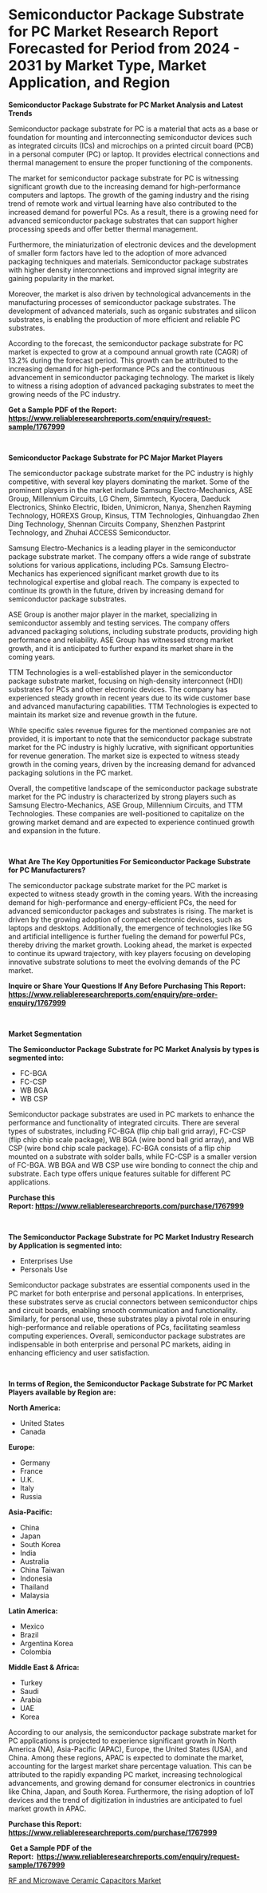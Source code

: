 <p><h1>Semiconductor Package Substrate for PC Market Research Report Forecasted for Period from 2024 -  2031 by Market Type, Market Application, and Region</h1></p><p><strong>Semiconductor Package Substrate for PC Market Analysis and Latest Trends</strong></p>
<p><p>Semiconductor package substrate for PC is a material that acts as a base or foundation for mounting and interconnecting semiconductor devices such as integrated circuits (ICs) and microchips on a printed circuit board (PCB) in a personal computer (PC) or laptop. It provides electrical connections and thermal management to ensure the proper functioning of the components.</p><p>The market for semiconductor package substrate for PC is witnessing significant growth due to the increasing demand for high-performance computers and laptops. The growth of the gaming industry and the rising trend of remote work and virtual learning have also contributed to the increased demand for powerful PCs. As a result, there is a growing need for advanced semiconductor package substrates that can support higher processing speeds and offer better thermal management.</p><p>Furthermore, the miniaturization of electronic devices and the development of smaller form factors have led to the adoption of more advanced packaging techniques and materials. Semiconductor package substrates with higher density interconnections and improved signal integrity are gaining popularity in the market.</p><p>Moreover, the market is also driven by technological advancements in the manufacturing processes of semiconductor package substrates. The development of advanced materials, such as organic substrates and silicon substrates, is enabling the production of more efficient and reliable PC substrates.</p><p>According to the forecast, the semiconductor package substrate for PC market is expected to grow at a compound annual growth rate (CAGR) of 13.2% during the forecast period. This growth can be attributed to the increasing demand for high-performance PCs and the continuous advancement in semiconductor packaging technology. The market is likely to witness a rising adoption of advanced packaging substrates to meet the growing needs of the PC industry.</p></p>
<p><strong>Get a Sample PDF of the Report:&nbsp; <a href="https://www.reliableresearchreports.com/enquiry/request-sample/1767999">https://www.reliableresearchreports.com/enquiry/request-sample/1767999</a></strong></p>
<p>&nbsp;</p>
<p><strong>Semiconductor Package Substrate for PC Major Market Players</strong></p>
<p><p>The semiconductor package substrate market for the PC industry is highly competitive, with several key players dominating the market. Some of the prominent players in the market include Samsung Electro-Mechanics, ASE Group, Millennium Circuits, LG Chem, Simmtech, Kyocera, Daeduck Electronics, Shinko Electric, Ibiden, Unimicron, Nanya, Shenzhen Rayming Technology, HOREXS Group, Kinsus, TTM Technologies, Qinhuangdao Zhen Ding Technology, Shennan Circuits Company, Shenzhen Pastprint Technology, and Zhuhai ACCESS Semiconductor.</p><p>Samsung Electro-Mechanics is a leading player in the semiconductor package substrate market. The company offers a wide range of substrate solutions for various applications, including PCs. Samsung Electro-Mechanics has experienced significant market growth due to its technological expertise and global reach. The company is expected to continue its growth in the future, driven by increasing demand for semiconductor package substrates.</p><p>ASE Group is another major player in the market, specializing in semiconductor assembly and testing services. The company offers advanced packaging solutions, including substrate products, providing high performance and reliability. ASE Group has witnessed strong market growth, and it is anticipated to further expand its market share in the coming years.</p><p>TTM Technologies is a well-established player in the semiconductor package substrate market, focusing on high-density interconnect (HDI) substrates for PCs and other electronic devices. The company has experienced steady growth in recent years due to its wide customer base and advanced manufacturing capabilities. TTM Technologies is expected to maintain its market size and revenue growth in the future.</p><p>While specific sales revenue figures for the mentioned companies are not provided, it is important to note that the semiconductor package substrate market for the PC industry is highly lucrative, with significant opportunities for revenue generation. The market size is expected to witness steady growth in the coming years, driven by the increasing demand for advanced packaging solutions in the PC market.</p><p>Overall, the competitive landscape of the semiconductor package substrate market for the PC industry is characterized by strong players such as Samsung Electro-Mechanics, ASE Group, Millennium Circuits, and TTM Technologies. These companies are well-positioned to capitalize on the growing market demand and are expected to experience continued growth and expansion in the future.</p></p>
<p>&nbsp;</p>
<p><strong>What Are The Key Opportunities For Semiconductor Package Substrate for PC Manufacturers?</strong></p>
<p><p>The semiconductor package substrate market for the PC market is expected to witness steady growth in the coming years. With the increasing demand for high-performance and energy-efficient PCs, the need for advanced semiconductor packages and substrates is rising. The market is driven by the growing adoption of compact electronic devices, such as laptops and desktops. Additionally, the emergence of technologies like 5G and artificial intelligence is further fueling the demand for powerful PCs, thereby driving the market growth. Looking ahead, the market is expected to continue its upward trajectory, with key players focusing on developing innovative substrate solutions to meet the evolving demands of the PC market.</p></p>
<p><strong>Inquire or Share Your Questions If Any Before Purchasing This Report: <a href="https://www.reliableresearchreports.com/enquiry/pre-order-enquiry/1767999">https://www.reliableresearchreports.com/enquiry/pre-order-enquiry/1767999</a></strong></p>
<p>&nbsp;</p>
<p><strong>Market Segmentation</strong></p>
<p><strong>The Semiconductor Package Substrate for PC Market Analysis by types is segmented into:</strong></p>
<p><ul><li>FC-BGA</li><li>FC-CSP</li><li>WB BGA</li><li>WB CSP</li></ul></p>
<p><p>Semiconductor package substrates are used in PC markets to enhance the performance and functionality of integrated circuits. There are several types of substrates, including FC-BGA (flip chip ball grid array), FC-CSP (flip chip chip scale package), WB BGA (wire bond ball grid array), and WB CSP (wire bond chip scale package). FC-BGA consists of a flip chip mounted on a substrate with solder balls, while FC-CSP is a smaller version of FC-BGA. WB BGA and WB CSP use wire bonding to connect the chip and substrate. Each type offers unique features suitable for different PC applications.</p></p>
<p><strong>Purchase this Report:&nbsp;<a href="https://www.reliableresearchreports.com/purchase/1767999">https://www.reliableresearchreports.com/purchase/1767999</a></strong></p>
<p>&nbsp;</p>
<p><strong>The Semiconductor Package Substrate for PC Market Industry Research by Application is segmented into:</strong></p>
<p><ul><li>Enterprises Use</li><li>Personals Use</li></ul></p>
<p><p>Semiconductor package substrates are essential components used in the PC market for both enterprise and personal applications. In enterprises, these substrates serve as crucial connectors between semiconductor chips and circuit boards, enabling smooth communication and functionality. Similarly, for personal use, these substrates play a pivotal role in ensuring high-performance and reliable operations of PCs, facilitating seamless computing experiences. Overall, semiconductor package substrates are indispensable in both enterprise and personal PC markets, aiding in enhancing efficiency and user satisfaction.</p></p>
<p>&nbsp;</p>
<p><strong>In terms of Region, the Semiconductor Package Substrate for PC Market Players available by Region are:</strong></p>
<p>
    <p> <strong> North America: </strong>
        <ul>
            <li>United States</li>
            <li>Canada</li>
        </ul>
        </p> 
    <p> <strong> Europe: </strong>
        <ul>
            <li>Germany</li>
            <li>France</li>
            <li>U.K.</li>
            <li>Italy</li>
            <li>Russia</li>
        </ul>
        </p> 
    <p> <strong> Asia-Pacific: </strong>
        <ul>
            <li>China</li>
            <li>Japan</li>
            <li>South Korea</li>
            <li>India</li>
            <li>Australia</li>
            <li>China Taiwan</li>
            <li>Indonesia</li>
            <li>Thailand</li>
            <li>Malaysia</li>
        </ul>
        </p> 
    <p> <strong> Latin America: </strong>
        <ul>
            <li>Mexico</li>
            <li>Brazil</li>
            <li>Argentina Korea</li>
            <li>Colombia</li>
        </ul>
        </p> 
    <p> <strong> Middle East & Africa: </strong>
        <ul>
            <li>Turkey</li>
            <li>Saudi</li>
            <li>Arabia</li>
            <li>UAE</li>
            <li>Korea</li>
        </ul>
    </p>
    </p>
<p><p>According to our analysis, the semiconductor package substrate market for PC applications is projected to experience significant growth in North America (NA), Asia-Pacific (APAC), Europe, the United States (USA), and China. Among these regions, APAC is expected to dominate the market, accounting for the largest market share percentage valuation. This can be attributed to the rapidly expanding PC market, increasing technological advancements, and growing demand for consumer electronics in countries like China, Japan, and South Korea. Furthermore, the rising adoption of IoT devices and the trend of digitization in industries are anticipated to fuel market growth in APAC.</p></p>
<p><strong>Purchase this Report: <a href="https://www.reliableresearchreports.com/purchase/1767999">https://www.reliableresearchreports.com/purchase/1767999</a></strong></p>
<p>&nbsp;<strong>Get a Sample PDF of the Report:&nbsp;&nbsp;<a href="https://www.reliableresearchreports.com/enquiry/request-sample/1767999">https://www.reliableresearchreports.com/enquiry/request-sample/1767999</a></strong></p>
<p><strong></strong></p>
<p><p><a href="https://github.com/wwwkeltoum/Market-Research-Report-List-1/blob/main/rf-and-microwave-ceramic-capacitors-market.md">RF and Microwave Ceramic Capacitors Market</a></p></p>